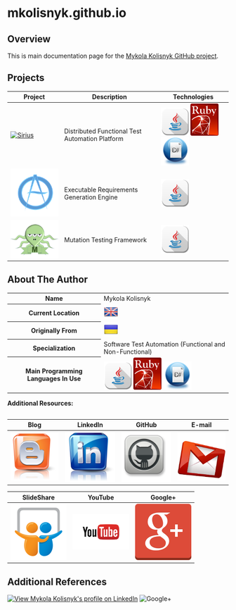 mkolisnyk.github.io
===================

Overview
-----------

This is main documentation page for the [Mykola Kolisnyk GitHub project](https://github.com/mkolisnyk).

Projects
-----------

| Project | Description | Technologies |
| ------------ | ----------- | ---------- |
| <a href="http://mkolisnyk.github.io/Sirius/" target="_blank"><img src="https://raw.githubusercontent.com/mkolisnyk/Sirius/gh-pages/img/SiriusLogoSmall.png" title="Sirius" /></a> | Distributed Functional Test Automation Platform | <img src="https://raw.githubusercontent.com/mkolisnyk/mkolisnyk.github.io/master/images/icons/Apps-Java-icon.png" title="Java"  width="64" /> <img src="https://raw.githubusercontent.com/mkolisnyk/mkolisnyk.github.io/master/images/icons/ruby.png" title="Ruby"  width="64" /> <img src="https://raw.githubusercontent.com/mkolisnyk/mkolisnyk.github.io/master/images/icons/csharp_logo.png" title="C#"  width="64" /> |
| <a href="http://mkolisnyk.github.io/aerial/" target="_blank"><img src="https://raw.githubusercontent.com/mkolisnyk/aerial/gh-pages/img/AerialLogoSmall2.png" title="Aerial" /></a> | Executable Requirements Generation Engine | <img src="https://raw.githubusercontent.com/mkolisnyk/mkolisnyk.github.io/master/images/icons/Apps-Java-icon.png" title="Java"  width="64" /> |
| <a href="http://mkolisnyk.github.io/muto/" target="_blank"><img src="https://raw.githubusercontent.com/mkolisnyk/mkolisnyk.github.io/master/images/icons/MutoLogoSmall.png" title="Muto" /></a> | Mutation Testing Framework | <img src="https://raw.githubusercontent.com/mkolisnyk/mkolisnyk.github.io/master/images/icons/Apps-Java-icon.png" title="Java"  width="64" /> |

About The Author
-----------
<table>
<tr>
<th>Name</th><td> Mykola Kolisnyk </td>
</tr>
<tr>
<th>Current Location</th><td><img src="https://raw.githubusercontent.com/mkolisnyk/mkolisnyk.github.io/master/images/icons/GB.png" title="United Kingdom" /> </td>
</tr>
<tr>
<th>Originally From</th><td><img src="https://raw.githubusercontent.com/mkolisnyk/mkolisnyk.github.io/master/images/icons/UA.png" title="Ukraine" /> </td>
</tr>
<tr>
<th>Specialization</th><td>Software Test Automation (Functional and Non-Functional) </td>
</tr>
<tr>
<th>Main Programming Languages In Use</th><td> <img src="https://raw.githubusercontent.com/mkolisnyk/mkolisnyk.github.io/master/images/icons/Apps-Java-icon.png" title="Java"  width="64" /> <img src="https://raw.githubusercontent.com/mkolisnyk/mkolisnyk.github.io/master/images/icons/ruby.png" title="Ruby"  width="64" /> <img src="https://raw.githubusercontent.com/mkolisnyk/mkolisnyk.github.io/master/images/icons/csharp_logo.png" title="C#"  width="64" />  </td>
</tr>
<table>

**Additional Resources:**

|  Blog  | LinkedIn  | GitHub | E-mail  |
| -------------- | ------------- | ------------ | ------------- |
| <a href="http://mkolisnyk.blogspot.com" target="_blank"><img src="https://raw.githubusercontent.com/mkolisnyk/mkolisnyk.github.io/master/images/icons/blogger-logo-small.png" width="128" /></a> |  <a href="http://www.linkedin.com/pub/mykola-kolisnyk/14/533/903" target="_blank"><img src="https://raw.githubusercontent.com/mkolisnyk/mkolisnyk.github.io/master/images/icons/linkedin-n-logo.png" width="128" /></a> |  <a href="https://github.com/mkolisnyk" target="_blank"><img src="https://raw.githubusercontent.com/mkolisnyk/mkolisnyk.github.io/master/images/icons/github-logo.png" width="128" /></a> | <a href="mailto://kolesnik.nickolay@gmail.com" target="_blank"><img src="https://raw.githubusercontent.com/mkolisnyk/mkolisnyk.github.io/master/images/icons/gmail-logo.png" width="128" /></a> |

| SlideShare | YouTube | Google+ |
| ---------- | ------- | ------- |
| <a href="http://www.slideshare.net/kolesnik_nickolay" target="_blank"><img src="https://raw.githubusercontent.com/mkolisnyk/mkolisnyk.github.io/master/images/icons/Slideshare-icon.png" width="128" /></a> | <a href="https://www.youtube.com/c/KolesnikNickolay" target="_blank"><img src="https://raw.githubusercontent.com/mkolisnyk/mkolisnyk.github.io/master/images/icons/YouTube-logo-full_color.png" width="128" ></a> | <a href="https://plus.google.com/+KolesnikNickolay/" target="_blank"><img src="https://raw.githubusercontent.com/mkolisnyk/mkolisnyk.github.io/master/images/icons/g+128.png" width="128" /></a> |

Additional References
---------------------

<a href="http://ua.linkedin.com/pub/mykola-kolisnyk/14/533/903"><img src="http://www.linkedin.com/img/webpromo/btn_profile_bluetxt_80x15.png" width="80" height="15" border="0" alt="View Mykola Kolisnyk's profile on LinkedIn"></a>
<a href="http://plus.google.com/108480514086204589709?prsrc=3" rel="publisher" style="text-decoration:none;">
<img src="http://ssl.gstatic.com/images/icons/gplus-16.png" alt="Google+" style="border:0;width:16px;height:16px;"/></a>
